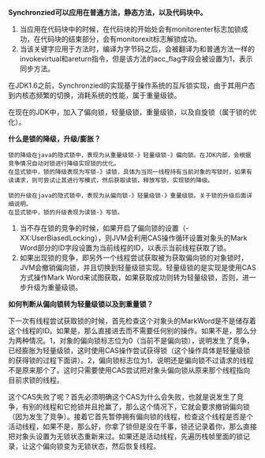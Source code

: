 **Synchronzied可以应用在普通方法，静态方法，以及代码块中。**

1. 当应用在代码块中的时候，在代码块的开始处会有monitorenter标志加锁成功，在代码块的结束部分，会有monitorexit标志解锁成功。
2. 当该关键字应用于方法时，编译为字节码之后，会被翻译为和普通方法一样的invokevirtual和areturn指令，但是该方法的acc_flag字段会被设置为1，表示同步方法。

在JDK1.6之前，Synchronzied的实现基于操作系统的互斥锁实现，由于其用户态到内核态频繁的切换，消耗系统的性能，属于重量级锁。

在现在的JDK中，加入了偏向锁，轻量级锁，重量级锁，以及自旋锁（属于锁的优化）。

**什么是锁的降级，升级/膨胀？**
```
锁的降级在java的隐式锁中，表现为从重量级锁-》轻量级锁-》偏向锁。在JDK内部，会根据竞争情况自动对锁进行降级实现锁的优化。
在显式锁中，锁的降级表现为写锁-》读锁，具体为当同一线程持有当前对象的写锁时，如果有读请求，则可尝试让其进行写模式，然后获取读锁，释放写锁，实现锁的降级。

锁的升级在java的隐式锁中，表现为从偏向锁-》轻量级锁-》重量级锁。关于锁的升级后面详细说明。
在显式锁中，锁的升级表现为读锁-》写锁。
```

1. 当不存在锁的竞争的时候，如果开启了偏向锁的设置（-XX:UserBiasedLocking），则JVM会利用CAS操作循环设置对象头的Mark Word部分的ID字段设置为当前线程的ID，以表示当前线程获取了锁。
2. 如果出现锁的竞争，即另外一个线程尝试获取被为获取偏向锁的对象锁时，JVM会撤销偏向锁，并且切换到轻量级锁实现。轻量级锁的是实现是使用CAS方式操作Mark Word来试图获取，如果获取成功则转为轻量级锁，否则，进一步升级为重量级锁。

**如何判断从偏向锁转为轻量级锁以及到重量锁？**

下一次有线程尝试获取锁的时候，首先检查这个对象头的MarkWord是不是储存着这个线程的ID。如果是，那么直接进去而不需要任何别的操作。如果不是，那么分为两种情况。1，对象的偏向锁标志位为0（当前不是偏向锁），说明发生了竞争，已经膨胀为轻量级锁，这时使用CAS操作尝试获得锁（这个操作具体是轻量级锁的获得锁的过程下面讲）。2，偏向锁标志位为1，说明还是偏向锁不过请求的线程不是原来那个了。这时只需要使用CAS尝试把对象头偏向锁从原来那个线程指向目前求锁的线程。

这个CAS失败了呢？首先必须明确这个CAS为什么会失败，也就是说发生了竞争，有别的线程和它抢锁并且抢赢了，那么这个情况下，它就会要求撤销偏向锁（因为发生了竞争）。接着它首先暂停拥有偏向锁的线程，检查这个线程是否是个活动线程，如果不是，那么好，你拿了锁但是没在干事，锁还记录着你，那么直接把对象头设置为无锁状态重新来过。如果还是活动线程，先遍历栈帧里面的锁记录，让这个偏向锁变为无锁状态，然后恢复线程。


